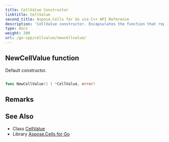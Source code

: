 ```yaml
---
title: CellValue Constructor 
linktitle: CellValue
second_title: Aspose.Cells for Go via C++ API Reference
description: 'CellValue constructor. Encapsulates the function that represents newcellvalue in Go.'
type: docs
weight: 200
url: /go-cpp/cellvalue/newcellvalue/
---
```


## NewCellValue function

Default constructor.

```go

func NewCellValue() ( *CellValue, error)

```

## Remarks


## See Also

* Class [CellValue](../)
* Library [Aspose.Cells for Go](../../)
